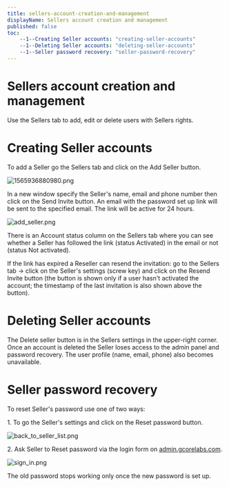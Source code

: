 ```yaml
---
title: sellers-account-creation-and-management
displayName: Sellers account creation and management
published: false
toc:
    --1--Creating Seller accounts: "creating-seller-accounts"
    --1--Deleting Seller accounts: "deleting-seller-accounts"
    --1--Seller password recovery: "seller-password-recovery"
---
```


# Sellers account creation and management

Use the Sellers tab to add, edit or delete users with Sellers rights.

Creating Seller accounts
========================

To add a Seller go the Sellers tab and click on the Add Seller button. 

<img src="https://reseller.support.gcore.com/hc/article_attachments/360003478537/1565936880980.png" alt="1565936880980.png">

In a new window specify the Seller's name, email and phone number then click on the Send Invite button. An email with the password set up link will be sent to the specified email. The link will be active for 24 hours. 

<img src="https://reseller.support.gcore.com/hc/article_attachments/360001959117/add_seller.png" alt="add_seller.png">

There is an Account status column on the Sellers tab where you can see whether a Seller has followed the link (status Activated) in the email or not (status Not activated).

If the link has expired a Reseller can resend the invitation: go to the Sellers tab -> click on the Seller's settings (screw key) and click on the Resend Invite button (the button is shown only if a user hasn't activated the account; the timestamp of the last invitation is also shown above the button).

Deleting Seller accounts
========================

The Delete seller button is in the Sellers settings in the upper-right corner. Once an account is deleted the Seller loses access to the admin panel and password recovery. The user profile (name, email, phone) also becomes unavailable.

Seller password recovery
========================

To reset Seller's password use one of two ways:

1\. To go the Seller's settings and click on the Reset password button.

<img src="https://reseller.support.gcore.com/hc/article_attachments/360001959097/back_to_seller_list.png" alt="back_to_seller_list.png">

2\. Ask Seller to Reset password via the login form on [admin.gcorelabs.com](https://admin.gcorelabs.com/#/clients).

<img src="https://reseller.support.gcore.com/hc/article_attachments/360002056678/sign_in.png" alt="sign_in.png">

The old password stops working only once the new password is set up.
